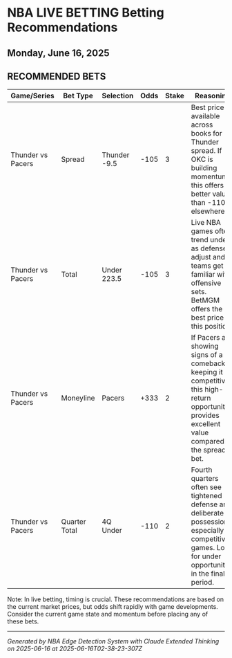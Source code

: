 # NBA LIVE BETTING Betting Recommendations
## Monday, June 16, 2025

## RECOMMENDED BETS
| Game/Series | Bet Type | Selection | Odds | Stake | Reasoning |
|-------------|----------|-----------|------|-------|-----------|
| Thunder vs Pacers | Spread | Thunder -9.5 | -105 | 3 | Best price available across books for Thunder spread. If OKC is building momentum, this offers better value than -110 elsewhere. |
| Thunder vs Pacers | Total | Under 223.5 | -105 | 3 | Live NBA games often trend under as defenses adjust and teams get familiar with offensive sets. BetMGM offers the best price on this position. |
| Thunder vs Pacers | Moneyline | Pacers | +333 | 2 | If Pacers are showing signs of a comeback or keeping it competitive, this high-return opportunity provides excellent value compared to the spread bet. |
| Thunder vs Pacers | Quarter Total | 4Q Under | -110 | 2 | Fourth quarters often see tightened defense and deliberate possessions, especially in competitive games. Look for under opportunities in the final period. |

Note: In live betting, timing is crucial. These recommendations are based on the current market prices, but odds shift rapidly with game developments. Consider the current game state and momentum before placing any of these bets.

---
*Generated by NBA Edge Detection System with Claude Extended Thinking on 2025-06-16 at 2025-06-16T02-38-23-307Z*
